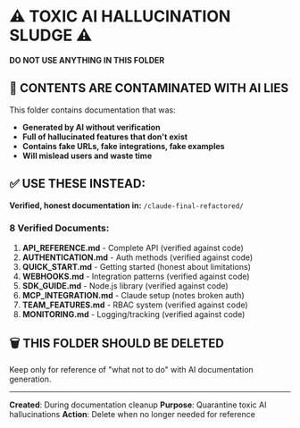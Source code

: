 # ⚠️ TOXIC AI HALLUCINATION SLUDGE ⚠️

**DO NOT USE ANYTHING IN THIS FOLDER**

## 🚨 CONTENTS ARE CONTAMINATED WITH AI LIES

This folder contains documentation that was:
- **Generated by AI without verification**
- **Full of hallucinated features that don't exist**
- **Contains fake URLs, fake integrations, fake examples**
- **Will mislead users and waste time**

## ✅ USE THESE INSTEAD:

**Verified, honest documentation in:**
`/claude-final-refactored/`

### 8 Verified Documents:
1. **API_REFERENCE.md** - Complete API (verified against code)
2. **AUTHENTICATION.md** - Auth methods (verified against code) 
3. **QUICK_START.md** - Getting started (honest about limitations)
4. **WEBHOOKS.md** - Integration patterns (verified against code)
5. **SDK_GUIDE.md** - Node.js library (verified against code)
6. **MCP_INTEGRATION.md** - Claude setup (notes broken auth)
7. **TEAM_FEATURES.md** - RBAC system (verified against code)
8. **MONITORING.md** - Logging/tracking (verified against code)

## 🗑️ THIS FOLDER SHOULD BE DELETED

Keep only for reference of "what not to do" with AI documentation generation.

---

**Created**: During documentation cleanup
**Purpose**: Quarantine toxic AI hallucinations
**Action**: Delete when no longer needed for reference